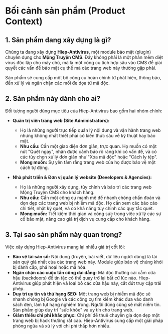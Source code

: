 # Bối cảnh sản phẩm (Product Context)

## 1. Sản phẩm đang xây dựng là gì?

Chúng ta đang xây dựng **Hiep-Antivirus**, một module bảo mật (plugin) chuyên dụng cho **Mộng Truyện CMS**. Đây không phải là một phần mềm diệt virus độc lập cho máy chủ, mà là một công cụ tích hợp sâu vào CMS để giải quyết các vấn đề bảo mật cụ thể mà các trang web này thường gặp phải.

Sản phẩm sẽ cung cấp một bộ công cụ hoàn chỉnh từ phát hiện, thông báo, đến xử lý và ngăn chặn các mối đe dọa từ mã độc.

## 2. Sản phẩm này dành cho ai?

Đối tượng người dùng mục tiêu của Hiep-Antivirus bao gồm hai nhóm chính:

- **Quản trị viên trang web (Site Administrators):**
  - Họ là những người trực tiếp quản lý nội dung và vận hành trang web nhưng không nhất thiết phải có kiến thức sâu về kỹ thuật hay bảo mật.
  - **Nhu cầu:** Cần một giao diện đơn giản, trực quan. Họ muốn có một nút "Quét ngay", nhận được cảnh báo rõ ràng khi có vấn đề, và có các tùy chọn xử lý đơn giản như "Xóa mã độc" hoặc "Cách ly tệp".
  - **Mong muốn:** Sự yên tâm rằng trang web của họ được bảo vệ một cách tự động.

- **Nhà phát triển & Đơn vị quản lý website (Developers & Agencies):**
  - Họ là những người xây dựng, tùy chỉnh và bảo trì các trang web Mộng Truyện CMS cho khách hàng.
  - **Nhu cầu:** Cần một công cụ mạnh mẽ để nhanh chóng chẩn đoán và dọn dẹp các trang web bị nhiễm mã độc. Họ cần xem các báo cáo chi tiết, nhật ký quét, và có khả năng tùy chỉnh các quy tắc quét.
  - **Mong muốn:** Tiết kiệm thời gian và công sức trong việc xử lý các sự cố bảo mật, nâng cao giá trị dịch vụ cung cấp cho khách hàng.

## 3. Tại sao sản phẩm này quan trọng?

Việc xây dựng Hiep-Antivirus mang lại nhiều giá trị cốt lõi:

- **Bảo vệ tài sản số:** Nội dung (truyện, bài viết, dữ liệu người dùng) là tài sản quý giá nhất của các trang web này. Module giúp bảo vệ chúng khỏi bị đánh cắp, phá hoại hoặc mã hóa.
- **Ngăn chặn các cuộc tấn công dai dẳng:** Mã độc thường cài cắm cửa hậu (backdoors) để tin tặc có thể quay trở lại bất cứ lúc nào. Hiep-Antivirus giúp phát hiện và loại bỏ các cửa hậu này, cắt đứt truy cập trái phép.
- **Duy trì uy tín và thứ hạng SEO:** Một trang web bị nhiễm mã độc sẽ nhanh chóng bị Google và các công cụ tìm kiếm khác đưa vào danh sách đen, làm tụt hạng nghiêm trọng. Người dùng cũng sẽ mất niềm tin. Sản phẩm giúp duy trì "sức khỏe" và uy tín cho trang web.
- **Giảm thiểu chi phí khắc phục:** Chi phí để thuê chuyên gia dọn dẹp một trang web bị hack thường rất cao. Hiep-Antivirus cung cấp một giải pháp phòng ngừa và xử lý với chi phí thấp hơn nhiều. 
